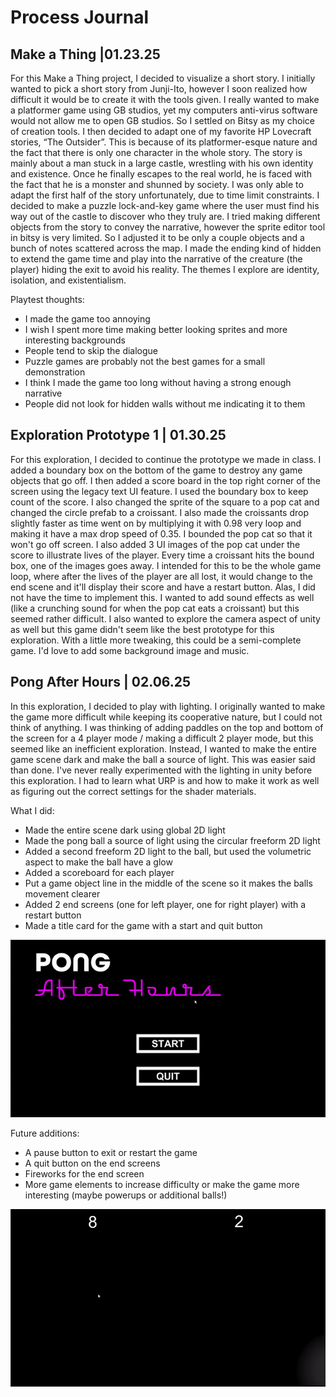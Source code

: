 # Process Journal



## Make a Thing |01.23.25
For this Make a Thing project, I decided to visualize a short story. I initially wanted to pick a short story from Junji-Ito, however I soon realized how difficult it would be to create it with the tools given. I really wanted to make a platformer game using GB studios, yet my computers anti-virus software would not allow me to open GB studios. So I settled on Bitsy as my choice of creation tools. I then decided to adapt one of my favorite HP Lovecraft stories, “The Outsider”. 
This is because of its platformer-esque nature and the fact that there is only one character in the whole story. The story is mainly about a man stuck in a large castle, wrestling with his own identity and existence. Once he finally escapes to the real world, he is faced with the fact that he is a monster and shunned by society.
I was only able to adapt the first half of the story unfortunately, due to time limit constraints. I decided to make a puzzle lock-and-key game where the user must find his way out of the castle to discover who they truly are. I tried making different objects from the story to convey the narrative, however the sprite editor tool in bitsy is very limited. So I adjusted it to be only a couple objects and a bunch of notes scattered across the map. 
I made the ending kind of hidden to extend the game time and play into the narrative of the creature (the player) hiding the exit to avoid his reality. The themes I explore are identity, isolation, and existentialism.

Playtest thoughts:
-	I made the game too annoying
-	I wish I spent more time making better looking sprites and more interesting backgrounds
-	People tend to skip the dialogue
-	Puzzle games are probably not the best games for a small demonstration
-	I think I made the game too long without having a strong enough narrative
-	People did not look for hidden walls without me indicating it to them 



## Exploration Prototype 1 | 01.30.25
For this exploration, I decided to continue the prototype we made in class. I added a boundary box on the bottom of the game to destroy any game objects that go off. I then added a score board in the top right corner of the screen using the legacy text UI feature. I used the boundary box to keep count of the score. I also changed the sprite of the square to a pop cat and changed the circle prefab to a croissant. 
I also made the croissants drop slightly faster as time went on by multiplying it with 0.98 very loop and making it have a max drop speed of 0.35. I bounded the pop cat so that it won't go off screen. I also added 3 UI images of the pop cat under the score to illustrate lives of the player. Every time a croissant hits the bound box, one of the images goes away. I intended for this to be the whole game loop, where after the lives of the player are all lost, it would change to the end scene and it'll display their score and have a restart button. 
Alas, I did not have the time to implement this. I wanted to add sound effects as well (like a crunching sound for when the pop cat eats a croissant) but this seemed rather difficult. I also wanted to explore the camera aspect of unity as well but this game didn't seem like the best prototype for this exploration. With a little more tweaking, this could be a semi-complete game. I'd love to add some background image and music.



## Pong After Hours | 02.06.25
In this exploration, I decided to play with lighting. I originally wanted to make the game more difficult while keeping its cooperative nature, but I could not think of anything. I was thinking of adding paddles on the top and bottom of the screen for a 4 player mode / making a difficult 2 player mode, but this seemed like an inefficient exploration.
Instead, I wanted to make the entire game scene dark and make the ball a source of light. This was easier said than done. I've never really experimented with the lighting in unity before this exploration. I had to learn what URP is and how to make it work as well as figuring out the correct settings for the shader materials.

What I did:
- Made the entire scene dark using global 2D light
- Made the pong ball a source of light using the circular freeform 2D light
- Added a second freeform 2D light to the ball, but used the volumetric aspect to make the ball have a glow
- Added a scoreboard for each player
- Put a game object line in the middle of the scene so it makes the balls movement clearer
- Added 2 end screens (one for left player, one for right player) with a restart button
- Made a title card for the game with a start and quit button

![alt text](https://github.com/LucaSab48/CART315/blob/main/ProcessJournal/Images/pawngTemplate-Main-WindowsMacLinux-Unity66000.0.34f1_DX11_2025-02-0614-32-23-ezgif.com-crop.gif) 

Future additions:
- A pause button to exit or restart the game
- A quit button on the end screens
- Fireworks for the end screen
- More game elements to increase difficulty or make the game more interesting (maybe powerups or additional balls!)

![alt text](https://github.com/LucaSab48/CART315/blob/main/ProcessJournal/Images/PongAfterHours.p2.gif) 